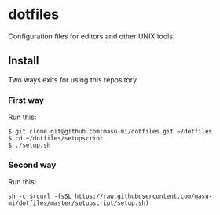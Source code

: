 dotfiles
==========

Configuration files for editors and other UNIX tools.

## Install

Two ways exits for using this repository.

### First way

Run this:
```
$ git clone git@github.com:masu-mi/dotfiles.git ~/dotfiles
$ cd ~/dotfiles/setupscript
$ ./setup.sh
```

### Second way

Run this:
```
sh -c $(curl -fsSL https://raw.githubusercontent.com/masu-mi/dotfiles/master/setupscript/setup.sh)
```
